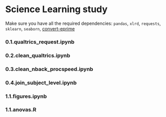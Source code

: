 # Science Learning study

Make sure you have all the required dependencies: `pandas`, `xlrd`, `requests`, `sklearn`, `seaborn`, [convert-eprime](https://github.com/tsalo/convert-eprime)

### 0.1.qualtrics_request.ipynb

### 0.2.clean_qualtrics.ipynb

### 0.3.clean_nback_procspeed.ipynb

### 0.4.join_subject_level.ipynb

### 1.1.figures.ipynb

### 1.1.anovas.R
